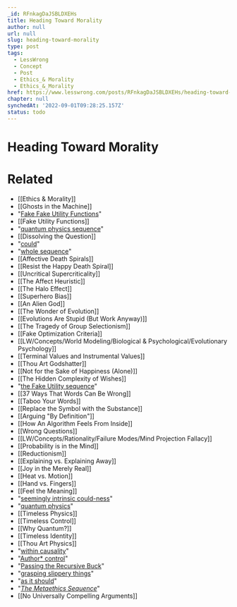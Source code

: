 ```yaml
---
_id: RFnkagDaJSBLDXEHs
title: Heading Toward Morality
author: null
url: null
slug: heading-toward-morality
type: post
tags:
  - LessWrong
  - Concept
  - Post
  - Ethics_& Morality
  - Ethics_&_Morality
href: https://www.lesswrong.com/posts/RFnkagDaJSBLDXEHs/heading-toward-morality
chapter: null
synchedAt: '2022-09-01T09:28:25.157Z'
status: todo
---
```


# Heading Toward Morality


# Related

- [[Ethics & Morality]]
- [[Ghosts in the Machine]]
- "[Fake Fake Utility Functions](/lw/lp/fake_fake_utility_functions/)"
- [[Fake Utility Functions]]
- "[quantum physics sequence](/lw/r5/the_quantum_physics_sequence/)"
- [[Dissolving the Question]]
- "[could](/lw/rb/possibility_and_couldness/)"
- "[whole sequence](/lw/lp/fake_fake_utility_functions/)"
- [[Affective Death Spirals]]
- [[Resist the Happy Death Spiral]]
- [[Uncritical Supercriticality]]
- [[The Affect Heuristic]]
- [[The Halo Effect]]
- [[Superhero Bias]]
- [[An Alien God]]
- [[The Wonder of Evolution]]
- [[Evolutions Are Stupid (But Work Anyway)]]
- [[The Tragedy of Group Selectionism]]
- [[Fake Optimization Criteria]]
- [[LW/Concepts/World Modeling/Biological & Psychological/Evolutionary Psychology]]
- [[Terminal Values and Instrumental Values]]
- [[Thou Art Godshatter]]
- [[Not for the Sake of Happiness (Alone)]]
- [[The Hidden Complexity of Wishes]]
- "[the Fake Utility sequence](/lw/lp/fake_fake_utility_functions/)"
- [[37 Ways That Words Can Be Wrong]]
- [[Taboo Your Words]]
- [[Replace the Symbol with the Substance]]
- [[Arguing "By Definition"]]
- [[How An Algorithm Feels From Inside]]
- [[Wrong Questions]]
- [[LW/Concepts/Rationality/Failure Modes/Mind Projection Fallacy]]
- [[Probability is in the Mind]]
- [[Reductionism]]
- [[Explaining vs. Explaining Away]]
- [[Joy in the Merely Real]]
- [[Heat vs. Motion]]
- [[Hand vs. Fingers]]
- [[Feel the Meaning]]
- "[seemingly intrinsic could-ness](/lw/rb/possibility_and_couldness/)"
- "[quantum physics](/lw/r5/the_quantum_physics_sequence/)"
- [[Timeless Physics]]
- [[Timeless Control]]
- [[Why Quantum?]]
- [[Timeless Identity]]
- [[Thou Art Physics]]
- "[within causality](/lw/ra/causality_and_moral_responsibility/)"
- "[Author* control](/lw/rc/the_ultimate_source/)"
- "[Passing the Recursive Buck](/lw/rd/passing_the_recursive_buck/)"
- "[grasping slippery things](/lw/re/grasping_slippery_things/)"
- "[as it should](http://intelligence.org/blog/2007/06/16/transhumanism-as-simplified-humanism/)"
- "[_The Metaethics Sequence_](http://wiki.lesswrong.com/wiki/Metaethics_sequence)"
- [[No Universally Compelling Arguments]]